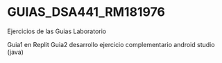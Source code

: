 # GUIAS_DSA441_RM181976

Ejercicios de las Guias Laboratorio

Guia1 en Replit
Guia2 desarrollo ejercicio complementario android studio (java)
